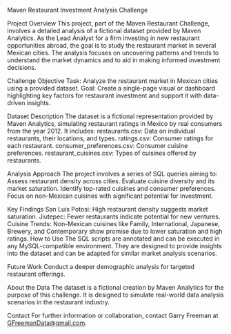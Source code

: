 Maven Restaurant Investment Analysis Challenge

Project Overview
This project, part of the Maven Restaurant Challenge, involves a detailed analysis of a fictional dataset provided by Maven Analytics. As the Lead Analyst for a firm investing in new restaurant opportunities abroad, the goal is to study the restaurant market in several Mexican cities. The analysis focuses on uncovering patterns and trends to understand the market dynamics and to aid in making informed investment decisions.

Challenge Objective
Task: Analyze the restaurant market in Mexican cities using a provided dataset.
Goal: Create a single-page visual or dashboard highlighting key factors for restaurant investment and support it with data-driven insights.

Dataset Description
The dataset is a fictional representation provided by Maven Analytics, simulating restaurant ratings in Mexico by real consumers from the year 2012. It includes:
restaurants.csv: Data on individual restaurants, their locations, and types.
ratings.csv: Consumer ratings for each restaurant.
consumer_preferences.csv: Consumer cuisine preferences.
restaurant_cuisines.csv: Types of cuisines offered by restaurants.

Analysis Approach
The project involves a series of SQL queries aiming to:
Assess restaurant density across cities.
Evaluate cuisine diversity and its market saturation.
Identify top-rated cuisines and consumer preferences.
Focus on non-Mexican cuisines with significant potential for investment.

Key Findings
San Luis Potosi: High restaurant density suggests market saturation.
Jiutepec: Fewer restaurants indicate potential for new ventures.
Cuisine Trends: Non-Mexican cuisines like Family, International, Japanese, Brewery, and Contemporary show promise due to lower saturation and high ratings.
How to Use
The SQL scripts are annotated and can be executed in any MySQL-compatible environment. They are designed to provide insights into the dataset and can be adapted for similar market analysis scenarios.

Future Work
Conduct a deeper demographic analysis for targeted restaurant offerings.

About the Data
The dataset is a fictional creation by Maven Analytics for the purpose of this challenge. It is designed to simulate real-world data analysis scenarios in the restaurant industry.

Contact
For further information or collaboration, contact Garry Freeman at GFreemanData@gmail.com.
